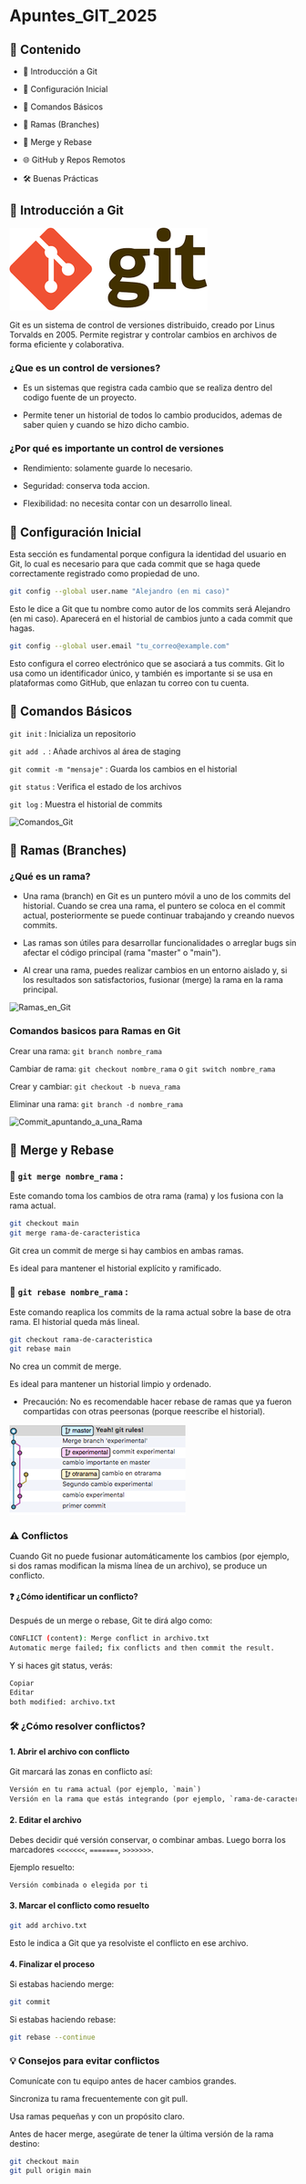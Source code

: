 # Apuntes_GIT_2025 

## 🧠 Contenido ##

+ 📌 Introducción a Git

+ 📁 Configuración Inicial

+ 📂 Comandos Básicos

+ 🧭 Ramas (Branches)

+ 🔁 Merge y Rebase

+ 🌐 GitHub y Repos Remotos

+ 🛠️ Buenas Prácticas


## 📌 Introducción a Git ##

![Git_Logo](img/git_logo.png)

Git es un sistema de control de versiones distribuido, creado por Linus Torvalds en 2005. Permite registrar y controlar cambios en archivos de forma eficiente y colaborativa.

### ¿Que es un control de versiones? ###
 
+ Es un sistemas que registra cada cambio que se realiza dentro del codigo fuente de un proyecto.

+ Permite tener un historial de todos lo cambio producidos, ademas de saber quien y cuando se hizo dicho cambio.

### ¿Por qué es importante un control de versiones ###

+ Rendimiento: solamente guarde lo necesario.

+ Seguridad: conserva toda accion.

+ Flexibilidad: no necesita contar con un desarrollo lineal.

## 📁 Configuración Inicial ##

Esta sección es fundamental porque configura la identidad del usuario en Git, lo cual es necesario para que cada commit que se haga quede correctamente registrado como propiedad de uno.

```bash
git config --global user.name "Alejandro (en mi caso)"
```
Esto le dice a Git que tu nombre como autor de los commits será Alejandro (en mi caso). Aparecerá en el historial de cambios junto a cada commit que hagas.

```bash
git config --global user.email "tu_correo@example.com"
```
Esto configura el correo electrónico que se asociará a tus commits. Git lo usa como un identificador único, y también es importante si se usa en plataformas como GitHub, que enlazan tu correo con tu cuenta.

## 📂 Comandos Básicos ##

```git init```
: Inicializa un repositorio

```git add .```
: Añade archivos al área de staging

```git commit -m "mensaje"```
: Guarda los cambios en el historial

```git status```
: Verifica el estado de los archivos

```git log```
: Muestra el historial de commits

![Comandos_Git](img/comandos_git.jpg)

## 🧭 Ramas (Branches) ##

### ¿Qué es un rama? ###

+ Una rama (branch) en Git es un puntero móvil a uno de los commits del historial. Cuando se crea una rama, el puntero se coloca en el commit actual, posteriormente se puede continuar trabajando y creando nuevos commits. 

+ Las ramas son útiles para desarrollar funcionalidades o arreglar bugs sin afectar el código principal (rama "master" o "main"). 

+ Al crear una rama, puedes realizar cambios en un entorno aislado y, si los resultados son satisfactorios, fusionar (merge) la rama en la rama principal.

![Ramas_en_Git](img/ramas.png)

### Comandos basicos para Ramas en Git ###

Crear una rama: ```git branch nombre_rama```

Cambiar de rama: ```git checkout nombre_rama``` o ```git switch nombre_rama```

Crear y cambiar: ```git checkout -b nueva_rama```

Eliminar una rama: ```git branch -d nombre_rama```

![Commit_apuntando_a_una_Rama](img/commit.png)

## 🔁 Merge y Rebase ##

### 🔀 ```git merge nombre_rama``` :
Este comando toma los cambios de otra rama (rama) y los fusiona con la rama actual.

```bash
git checkout main
git merge rama-de-caracteristica
```

Git crea un commit de merge si hay cambios en ambas ramas.

Es ideal para mantener el historial explícito y ramificado.

### 🧱 ```git rebase nombre_rama``` :
Este comando reaplica los commits de la rama actual sobre la base de otra rama. El historial queda más lineal.

```bash
git checkout rama-de-caracteristica
git rebase main
```

No crea un commit de merge.

Es ideal para mantener un historial limpio y ordenado.

+ Precaución: No es recomendable hacer rebase de ramas que ya fueron compartidas con otras peersonas (porque reescribe el historial).

![Merge_de_Ramas](img/merge.png)

### ⚠️ Conflictos
Cuando Git no puede fusionar automáticamente los cambios (por ejemplo, si dos ramas modifican la misma línea de un archivo), se produce un conflicto.

#### ❓ ¿Cómo identificar un conflicto?
Después de un merge o rebase, Git te dirá algo como:

```bash
CONFLICT (content): Merge conflict in archivo.txt
Automatic merge failed; fix conflicts and then commit the result.
```

Y si haces git status, verás:

```bash
Copiar
Editar
both modified: archivo.txt
```

### 🛠️ ¿Cómo resolver conflictos?

#### 1. Abrir el archivo con conflicto

Git marcará las zonas en conflicto así:

```diff
Versión en tu rama actual (por ejemplo, `main`)
Versión en la rama que estás integrando (por ejemplo, `rama-de-caracteristica`)
```
#### 2. Editar el archivo
Debes decidir qué versión conservar, o combinar ambas. Luego borra los marcadores ```<<<<<<<```, ```=======```, ```>>>>>>>```.

Ejemplo resuelto:

```
Versión combinada o elegida por ti
```

#### 3. Marcar el conflicto como resuelto

```bash
git add archivo.txt
```
Esto le indica a Git que ya resolviste el conflicto en ese archivo.

#### 4. Finalizar el proceso
Si estabas haciendo merge:

```bash
git commit
```
Si estabas haciendo rebase:

```bash
git rebase --continue
```

### 💡 Consejos para evitar conflictos
Comunícate con tu equipo antes de hacer cambios grandes.

Sincroniza tu rama frecuentemente con git pull.

Usa ramas pequeñas y con un propósito claro.

Antes de hacer merge, asegúrate de tener la última versión de la rama destino:

```bash
git checkout main
git pull origin main
```
